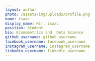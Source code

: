 ```yaml
---
layout: author
photo: /assets/img/uploads/profile.png
name: isaac
display_name: Hi!, isaac
position: Student
bio: Econometrics and  Data Science
github_username: github_username
facebook_username: facebook_username
instagram_username: instagram_username
linkedin_username: linkedin_username
---
```

